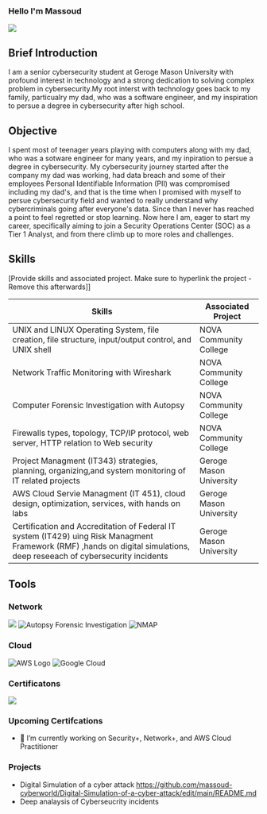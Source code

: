 ### Hello I'm Massoud
<a href="https://linkedin.com"><img src="https://img.shields.io/badge/-LinkedIn-0072b1?&style=for-the-badge&logo=linkedin&logoColor=white" /></a>

## Brief Introduction

I am a senior cybersecurity student at Geroge Mason University with profound interest in technology and a strong dedication to solving complex problem in cybersecurity.My root interst with technology goes back to my family, particualry my dad, who was a software engineer, and my inspiration to persue a degree in cybersecurity after high school.

## Objective
I spent most of teenager years playing with computers along with my dad, who was a sotware engineer for many years, and my inpiration to persue a degree in cybersecurity. My cybersecurity journey started after the company my dad was working, had data breach and some of their employees Personal Identifiable Information (PII) was compromised including my dad's, and that is the time when I promised with myself to persue cybersecurity field and wanted to really understand why cybercriminals going after everyone's data. Since than I never has reached a point to feel regretted or stop learning. Now here I am, eager to start my career, specifically aiming to join a Security Operations Center (SOC) as a Tier 1 Analyst, and from there climb up to more roles and challenges. 

## Skills
[Provide skills and associated project. Make sure to hyperlink the project - Remove this afterwards]]

| Skills                                         | Associated Project         |
|-----------------------------------------------|----------------------------|
| UNIX and LINUX Operating System, file creation, file structure, input/output control, and UNIX shell          | <a hrref="https://google.com">NOVA Community College</a>|
| Network Traffic Monitoring with Wireshark | NOVA Community College</a>|
| Computer Forensic Investigation with Autopsy  | NOVA Community College</a>|
| Firewalls types, topology, TCP/IP protocol, web server, HTTP relation to Web security                                                          | NOVA Community College</a>|
| Project Managment (IT343) strategies, planning, organizing,and system monitoring of IT related projects                                  | Geroge Mason University</a>|
| AWS Cloud Servie Managment (IT 451), cloud design, optimization, services, with hands on labs | Geroge Mason University</a>|
| Certification and Accreditation of Federal IT system (IT429) uing Risk Managment Framework (RMF) ,hands on digital simulations, deep reseeach of cybersecurity incidents | Geroge Mason University</a>|

## Tools
### Network
<div>
    <img src="https://img.shields.io/badge/-Wireshark-1679A7?&style=for-the-badge&logo=Wireshark&logoColor=white" />

  <img src="https://img.shields.io/badge/-Autopsy%20Forensic%20Investigation-FF6600?&style=for-the-badge" alt="Autopsy Forensic Investigation" />
  
  <img src="https://img.shields.io/badge/-NMAP-FF7F50?&style=for-the-badge&logo=Nmap&logoColor=white" alt="NMAP" />

### Cloud
<img src="https://img.shields.io/badge/-AWS-232F3E?&style=for-the-badge&logo=Amazon%20AWS&logoColor=white" alt="AWS Logo" />

<img src="https://img.shields.io/badge/-Google%20Cloud-4285F4?&style=for-the-badge&logo=Google%20Cloud&logoColor=white" alt="Google Cloud" />

### Certificatons
<img src="https://img.shields.io/badge/-A%2B-4D4D4D?&style=for-the-badge&logo=CompTIA&logoColor=white" />
 
### Upcoming Certifcations
- 🔭 I’m currently working on Security+, Network+, and AWS Cloud Practitioner

### Projects
- Digital Simulation of a cyber attack https://github.com/massoud-cyberworld/Digital-Simulation-of-a-cyber-attack/edit/main/README.md
- Deep analaysis of Cyberseucrity incidents 

